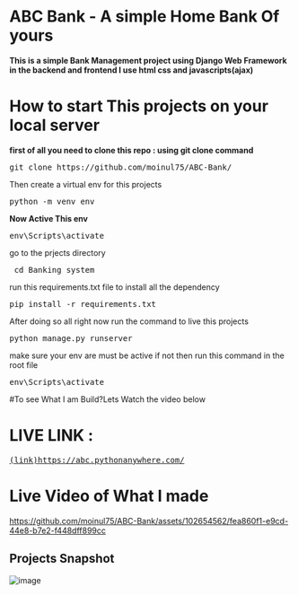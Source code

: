 ﻿# ABC Bank - A simple Home Bank Of yours

**This is a simple Bank Management project using Django Web Framework in the backend and frontend I use html css and javascripts(ajax)**

# How to start This projects on your local server 
__first of all you need to clone this repo : using git clone command__
<pre>
git clone https://github.com/moinul75/ABC-Bank/
</pre>

Then create a virtual env for this projects 

<pre>
python -m venv env
</pre>
**Now Active This env**
<pre>
env\Scripts\activate  
</pre>

go to the prjects directory 
<pre>
 cd Banking_system  
</pre>

run this requirements.txt file to install all the dependency 
<pre>
pip install -r requirements.txt 
</pre>

After doing so all right now run the command to live this projects 
<pre>
python manage.py runserver
</pre>
 
make sure your env are must be active 
if not then run this command in the root file 
<pre>
env\Scripts\activate  
</pre>




#To see What I am Build?Lets Watch the video below

# LIVE LINK : 
<pre>
<a href="https://abc.pythonanywhere.com/">(link)https://abc.pythonanywhere.com/</a>
</pre>


# Live Video of What I made

 https://github.com/moinul75/ABC-Bank/assets/102654562/fea860f1-e9cd-44e8-b7e2-f448dff899cc

 ## Projects Snapshot 
![image](https://github.com/moinul75/ABC-Bank/assets/102654562/8815f129-2911-42d9-bdaf-8d59f4b65268)






